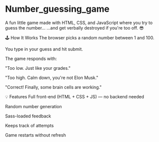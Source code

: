 # Number_guessing_game
A fun little game made with HTML, CSS, and JavaScript where you try to guess the number...
...and get verbally destroyed if you're too off. 😎

🕹️ How It Works
The browser picks a random number between 1 and 100.

You type in your guess and hit submit.

The game responds with:

"Too low. Just like your grades."

"Too high. Calm down, you're not Elon Musk."

"Correct! Finally, some brain cells are working."

💡 Features
Full front-end (HTML + CSS + JS) — no backend needed

Random number generation

Sass-loaded feedback

Keeps track of attempts

Game restarts without refresh